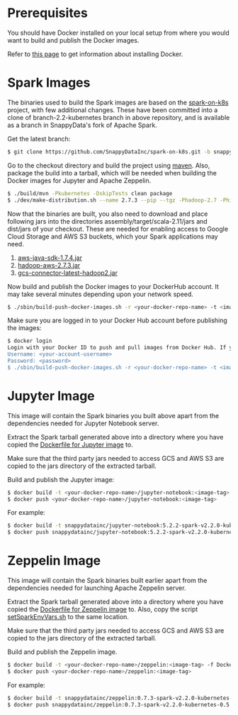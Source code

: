
# Prerequisites

You should have Docker installed on your local setup from where you would want to build and publish the Docker images.

Refer to [this page](https://docs.docker.com/install) to get information about installing Docker.

# Spark Images

The binaries used to build the Spark images are based on the [spark-on-k8s](https://github.com/apache-spark-on-k8s/spark) project, with few additional changes.
These have been committed into a clone of branch-2.2-kubernetes branch in above repository, and is available as a branch in SnappyData's fork of Apache Spark.

Get the latest branch:

```bash
$ git clone https://github.com/SnappyDataInc/spark-on-k8s.git -b snappy/branch-2.2-kubernetes
```

Go to the checkout directory and build the project using [maven](https://maven.apache.org/install.html).
Also, package the build into a tarball, which will be needed when building the Docker images for Jupyter and Apache Zeppelin.

```bash
$ ./build/mvn -Pkubernetes -DskipTests clean package
$ ./dev/make-distribution.sh --name 2.7.3 --pip --tgz -Phadoop-2.7 -Phive -Phive-thriftserver -Pkubernetes
```

Now that the binaries are built, you also need to download and place following jars into the directories
assembly/target/scala-2.11/jars and dist/jars of your checkout.
These are needed for enabling access to Google Cloud Storage and AWS S3 buckets, which your Spark applications may need.

1. [aws-java-sdk-1.7.4.jar](http://central.maven.org/maven2/com/amazonaws/aws-java-sdk/1.7.4/aws-java-sdk-1.7.4.jar)
2. [hadoop-aws-2.7.3.jar](http://central.maven.org/maven2/org/apache/hadoop/hadoop-aws/2.7.3/hadoop-aws-2.7.3.jar)
3. [gcs-connector-latest-hadoop2.jar](https://storage.googleapis.com/hadoop-lib/gcs/gcs-connector-latest-hadoop2.jar)

Now build and publish the Docker images to your DockerHub account. It may take several minutes depending upon your network speed.

```bash
$ ./sbin/build-push-docker-images.sh -r <your-docker-repo-name> -t <image-tag> build
```

Make sure you are logged in to your Docker Hub account before publishing the images:

```bash
$ docker login
Login with your Docker ID to push and pull images from Docker Hub. If you don't have a Docker ID, head over to https://hub.docker.com to create one.
Username: <your-account-username>
Password: <password>
$ ./sbin/build-push-docker-images.sh -r <your-docker-repo-name> -t <image-tag> push
```

# Jupyter Image

This image will contain the Spark binaries you built above apart from the dependencies needed for Jupyter Notebook server.

Extract the Spark tarball generated above into a directory where you have copied the [Dockerfile for Jupyter image](../dockerfiles/jupyter/Dockerfile) to.

Make sure that the third party jars needed to access GCS and AWS S3 are copied to the jars directory of the extracted tarball.

Build and publish the Jupyter image:

```bash
$ docker build -t <your-docker-repo-name>/jupyter-notebook:<image-tag> -f Dockerfile .
$ docker push <your-docker-repo-name>/jupyter-notebook:<image-tag>
```

For example:
```bash
$ docker build -t snappydatainc/jupyter-notebook:5.2.2-spark-v2.2.0-kubernetes-0.5.1 -f Dockerfile .
$ docker push snappydatainc/jupyter-notebook:5.2.2-spark-v2.2.0-kubernetes-0.5.1
```

# Zeppelin Image

This image will contain the Spark binaries built earlier apart from the dependencies needed for launching Apache Zeppelin server.

Extract the Spark tarball generated above into a directory where you have copied the [Dockerfile for Zeppelin image](../dockerfiles/zeppelin/Dockerfile) to.
Also, copy the script [setSparkEnvVars.sh](../dockerfiles/zeppelin/setSparkEnvVars.sh) to the same location.

Make sure that the third party jars needed to access GCS and AWS S3 are copied to the jars directory of the extracted tarball.

Build and publish the Zeppelin image.

```bash
$ docker build -t <your-docker-repo-name>/zeppelin:<image-tag> -f Dockerfile .
$ docker push <your-docker-repo-name>/zeppelin:<image-tag>
```

For example:
```bash
$ docker build -t snappydatainc/zeppelin:0.7.3-spark-v2.2.0-kubernetes-0.5.1 -f Dockerfile .
$ docker push snappydatainc/zeppelin:0.7.3-spark-v2.2.0-kubernetes-0.5.1
```
